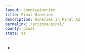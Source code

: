 ```yaml
---
layout: countywineries
title: Pinal Wineries
description: Wineries in Pinal AZ
permalink: /arizona/pinal/
county: pinal
state: az
---
```

-
